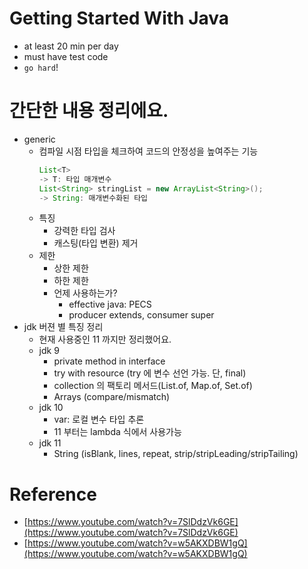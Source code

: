 # Getting Started With Java
- at least 20 min per day
- must have test code
- `go hard`!

# 간단한 내용 정리에요.
- generic
  - 컴파일 시점 타입을 체크하여 코드의 안정성을 높여주는 기능
    ```java
    List<T>
    -> T: 타입 매개변수
    List<String> stringList = new ArrayList<String>();
    -> String: 매개변수화된 타입
    ```
  - 특징
    - 강력한 타입 검사
    - 캐스팅(타입 변환) 제거
  - 제한
    - 상한 제한
    - 하한 제한
    - 언제 사용하는가?
      - effective java: PECS
      - producer extends, consumer super
- jdk 버젼 별 특징 정리
  - 현재 사용중인 11 까지만 정리했어요.
  - jdk 9
    - private method in interface
    - try with resource (try 에 변수 선언 가능. 단, final)
    - collection 의 팩토리 메서드(List.of, Map.of, Set.of)
    - Arrays (compare/mismatch)
  - jdk 10
    - var: 로컬 변수 타입 추론
    - 11 부터는 lambda 식에서 사용가능
  - jdk 11
    - String (isBlank, lines, repeat, strip/stripLeading/stripTailing)

# Reference
- [https://www.youtube.com/watch?v=7SlDdzVk6GE](https://www.youtube.com/watch?v=7SlDdzVk6GE)
- [https://www.youtube.com/watch?v=w5AKXDBW1gQ](https://www.youtube.com/watch?v=w5AKXDBW1gQ)
